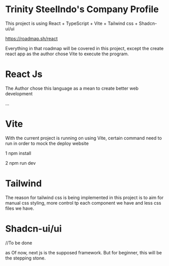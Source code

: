 # Trinity SteelIndo's Company Profile

This project is using React + TypeScript + Vite + Tailwind css + Shadcn-ui/ui


https://roadmap.sh/react

Everything in that roadmap will be covered in this project, except the create react app as the author chose Vite to execute the program.

# React Js

The Author chose this language as a mean to create better web development

...


# Vite

With the current project is running on using Vite, certain command need to run in order to mock the deploy website

1 npm install

2 npm run dev

# Tailwind 

The reason for tailwind css is being implemented in this project is to aim for manual css styling, more control tp each component we have and less css files we have.

# Shadcn-ui/ui

//To be done


as Of now, next js is the supposed framework. But for beginner, this will be the stepping stone.
